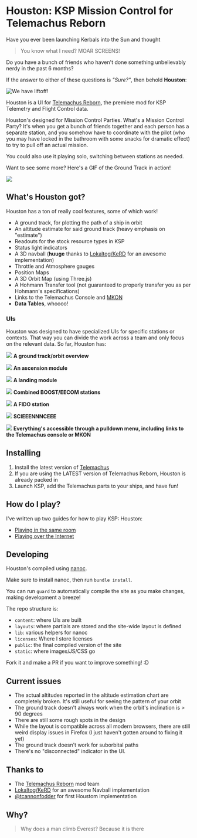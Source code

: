 # Houston: KSP Mission Control for Telemachus Reborn

Have you ever been launching Kerbals into the Sun and thought

> You know what I need? MOAR SCREENS!

Do you have a bunch of friends who haven't done something unbelievably nerdy in the past 6 months?

If the answer to either of these questions is *"Sure?"*, then behold **Houston**:

![We have liftoff!](readme-images/ascension-preview.gif)

Houston is a UI for [Telemachus Reborn](http://github.com/TeleIO/Telemcahus-1), the premiere mod for KSP Telemetry and Flight Control data.

Houston's designed for Mission Control Parties. What's a Mission Control Party? It's when you get a bunch of friends together and each person has a separate station, and you somehow have to coordinate with the pilot (who you may have locked in the bathroom with some snacks for dramatic effect) to try to pull off an actual mission.

You could also use it playing solo, switching between stations as needed.

Want to see some more? Here's a GIF of the Ground Track in action!

![](readme-images/ground-track-preview.gif)

## What's Houston got?

Houston has a ton of really cool features, some of which work!

* A ground track, for plotting the path of a ship in orbit
* An altitude estimate for said ground track (heavy emphasis on "estimate")
* Readouts for the stock resource types in KSP
* Status light indicators
* A 3D navball (**huuge** thanks to [Lokaltog/KeRD](https://github.com/Lokaltog/KeRD) for an awesome implementation)
* Throttle and Atmosphere gauges
* Position Maps
* A 3D Orbit Map (using Three.js)
* A Hohmann Transfer tool (not guaranteed to properly transfer you as per Hohmann's specifications)
* Links to the Telemachus Console and [MKON](https://github.com/chrisnic/mkon?files=1)
* **Data Tables**, whoooo!

### UIs

Houston was designed to have specialized UIs for specific stations or contexts. That way you can divide the work across a team and only focus on the relevant data. So far, Houston has:

![](readme-images/ground-track.png)
**A ground track/orbit overview**

![](readme-images/ascension.png)
**An ascension module**

![](readme-images/landing.png)
**A landing module**

![](readme-images/boost.png)
**Combined BOOST/EECOM stations**

![](readme-images/fido.png)
**A FIDO station**

![](readme-images/science.png)
**SCIEEENNNCEEE**

![](readme-images/navigation.png)
**Everything's accessible through a pulldown menu, including links to the Telemachus console or MKON**

## Installing

1. Install the latest version of [Telemachus](http://github.com/TeleIO/Telemachus-1/releases/latest)
2. If you are using the LATEST version of Telemachus Reborn, Houston is already packed in
3. Launch KSP, add the Telemachus parts to your ships, and have fun!

## How do I play?

I've written up two guides for how to play KSP: Houston:
* [Playing in the same room](https://github.com/tcannonfodder/houston/wiki/Playing-Houston-in-the-same-room)
* [Playing over the Internet](https://github.com/tcannonfodder/houston/wiki/Playing-Houston-over-the-Internet)

## Developing

Houston's compiled using [nanoc](http://nanoc.ws).

Make sure to install nanoc, then run `bundle install`.

You can run `guard` to automatically compile the site as you make changes, making development a breeze!

The repo structure is:

* `content`: where UIs are built
* `layouts`: where partials are stored and the site-wide layout is defined
* `lib`: various helpers for nanoc
* `licenses`: Where I store licenses
* `public`: the final compiled version of the site
* `static`: where images/JS/CSS go

Fork it and make a PR if you want to improve something! :D

## Current issues

* The actual altitudes reported in the altitude estimation chart are completely broken. It's still useful for seeing the pattern of your orbit
* The ground track doesn't always work when the orbit's inclination is > 90 degrees
* There are still some rough spots in the design
* While the layout is compatible across all modern browsers, there are still weird display issues in Firefox (I just haven't gotten around to fixing it yet)
* The ground track doesn't work for suborbital paths
* There's no "disconnected" indicator in the UI.

## Thanks to

* The [Telemachus Reborn](http://github.com/TeleIO/Telemachus-1) mod team
* [Lokaltog/KeRD](https://github.com/Lokaltog/KeRD) for an awesome Navball implementation
* [@tcannonfodder](https://github.com/tcannonfodder) for first Houstom implementation
## Why?

> Why does a man climb Everest? Because it is there
